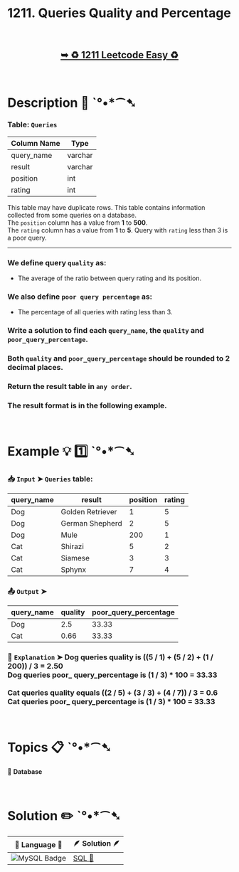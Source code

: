 # 1211. Queries Quality and Percentage

</br>

<h2 align="center"> 

<a href="https://leetcode.com/problems/queries-quality-and-percentage/?envType=study-plan-v2&envId=top-sql-50"><strong>➥ ♻️ 1211 Leetcode Easy ♻️ </strong></a>
</h2>

</br>

# Description 📜 ˋ°•*⁀➷

### Table: `Queries`


| Column Name | Type    |
|-------------|---------|
| query_name  | varchar |
| result      | varchar |
| position    | int     |
| rating      | int     |

This table may have duplicate rows.
This table contains information collected from some queries on a database.</br>
The `position` column has a value from **1** to **500**.</br>
The `rating` column has a value from **1** to **5**. Query with `rating` less than 3 is a poor query.

---

### We define query `quality` as:

- The average of the ratio between query rating and its position.

### We also define `poor query percentage` as:

- The percentage of all queries with rating less than 3.

### Write a solution to find each `query_name`, the `quality` and `poor_query_percentage`.

### Both `quality` and `poor_query_percentage` should be rounded to 2 decimal places.

### Return the result table in `any order`.

### The result format is in the following example.

</br>

# Example 💡 1️⃣ ˋ°•*⁀➷

  ### 📥 `Input`  ➤ `Queries` table:

| query_name | result           | position | rating |
| ---------- | ---------------- | -------- | ------ |
| Dog        | Golden Retriever | 1        | 5      |
| Dog        | German Shepherd  | 2        | 5      |
| Dog        | Mule             | 200      | 1      |
| Cat        | Shirazi          | 5        | 2      |
| Cat        | Siamese          | 3        | 3      |
| Cat        | Sphynx           | 7        | 4      |

  ### 📤 `Output`  ➤

| query_name | quality | poor_query_percentage |
| ---------- | ------- | --------------------- |
| Dog        | 2.5     | 33.33                 |
| Cat        | 0.66    | 33.33                 |

  ### 🔦 `Explanation`  ➤ Dog queries quality is ((5 / 1) + (5 / 2) + (1 / 200)) / 3 = 2.50</br> Dog queries poor_ query_percentage is (1 / 3) * 100 = 33.33</br>  </br> Cat queries quality equals ((2 / 5) + (3 / 3) + (4 / 7)) / 3 = 0.6</br> Cat queries poor_ query_percentage is (1 / 3) * 100 = 33.33

</br>

# Topics 📋 ˋ°•*⁀➷

🔸 **Database**  </br>

</br>

# Solution ✏️ ˋ°•*⁀➷

| 📒 Language 📒  | 🪶 Solution 🪶 |
| ------------- | ------------- |
|  ![MySQL Badge](https://img.shields.io/badge/MySQL-4479A1?logo=mysql&logoColor=fff&style=for-the-badge)  | [SQL 🕍]() |